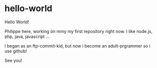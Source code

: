 # hello-world

Hello World!

Philippe here, working on mmy my first repository right now.
I like node.js, php, java, javascript ... 

I began as an ftp-commit-kid, but now i become an adult-prgrammer so i use github!

See you!
